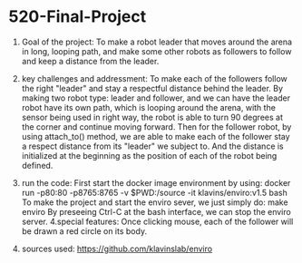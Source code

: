 # 520-Final-Project
 1. Goal of the project:
To make a robot leader that moves around the arena in long, looping path, and make some other robots as followers to follow and keep a distance from the leader. 
2. key challenges and addressment:
To make each of the followers follow the right "leader" and stay a respectful distance behind the leader. 
By making two robot type: leader and follower, and we can have the leader robot have its own path, which is looping around the arena, with the sensor being used in right way, the robot is able to turn 90 degrees at the corner and continue moving forward. Then for the follower robot, by using attach_to() method, we are able to make each of the follower stay a respect distance from its "leader" we subject to. And the distance is initialized at the beginning as the position of each of the robot being defined. 

3. run the code:
First start the docker image environment by using: docker run -p80:80 -p8765:8765 -v $PWD:/source -it klavins/enviro:v1.5 bash
To make the project and start the enviro sever, we just simply do:
make
enviro
By preseeing Ctrl-C at the bash interface, we can stop the enviro server.
4.special features:
Once clicking mouse, each of the follower will be drawn a red circle on its body.
5. sources used:
https://github.com/klavinslab/enviro





